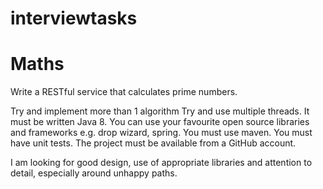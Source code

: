 # interviewtasks

# Maths

Write a RESTful service that calculates prime numbers.

Try and implement more than 1 algorithm
Try and use multiple threads.
It must be written Java 8.
You can use your favourite open source libraries and frameworks e.g. drop wizard, spring.
You must use maven.
You must have unit tests.
The project must be available from a GitHub account.

I am looking for good design, use of appropriate libraries and attention to detail, especially around unhappy paths.